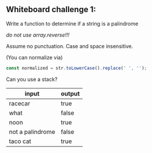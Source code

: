 ## Whiteboard challenge 1:

Write a function to determine if a string is a palindrome

*do not use array.reverse!!!*

Assume no punctuation. Case and space insensitive. 

(You can normalize via)

```js
const normalized = str.toLowerCase().replace(' ', '');
```

Can you use a stack?


input | output
---|---
racecar | true
what | false
noon | true
not a palindrome | false
taco cat | true